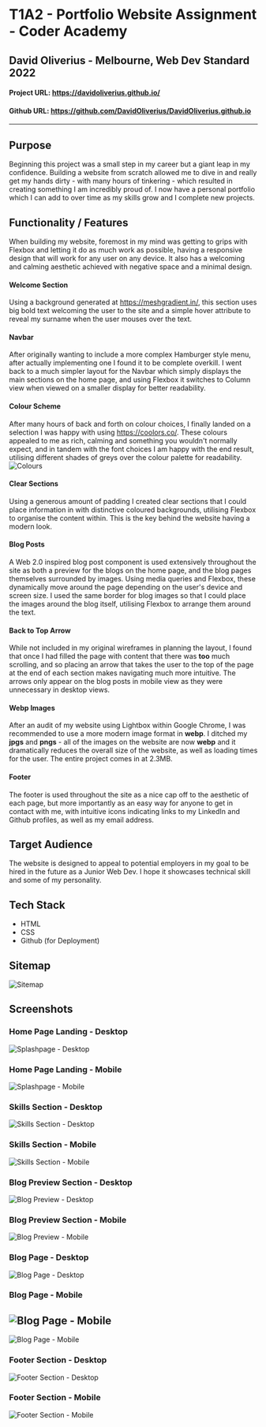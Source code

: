 # T1A2 - Portfolio Website Assignment - Coder Academy
## David Oliverius - Melbourne, Web Dev Standard 2022
#### Project URL: https://davidoliverius.github.io/
#### Github URL: https://github.com/DavidOliverius/DavidOliverius.github.io
---
## Purpose
Beginning this project was a small step in my career but a giant leap in my confidence. Building a website from scratch allowed me to dive in and really get my hands dirty - with many hours of tinkering - which resulted in creating something I am incredibly proud of. I now have a personal portfolio which I can add to over time as my skills grow and I complete new projects.
## Functionality / Features
When building my website, foremost in my mind was getting to grips with Flexbox and letting it do as much work as possible, having a responsive design that will work for any user on any device. It also has a welcoming and calming aesthetic achieved with negative space and a minimal design.
#### Welcome Section
Using a background generated at https://meshgradient.in/, this section uses big bold text welcoming the user to the site and a simple hover attribute to reveal my surname when the user mouses over the text.
#### Navbar
After originally wanting to include a more complex Hamburger style menu, after actually implementing one I found it to be complete overkill. I went back to a much simpler layout for the Navbar which simply displays the main sections on the home page, and using Flexbox it switches to Column view when viewed on a smaller display for better readability.
#### Colour Scheme
After many hours of back and forth on colour choices, I finally landed on a selection I was happy with using https://coolors.co/. These colours appealed to me as rich, calming and something you wouldn't normally expect, and in tandem with the font choices I am happy with the end result, utilising different shades of greys over the colour palette for readability.
![Colours](docs/colours.png)
#### Clear Sections
Using a generous amount of padding I created clear sections that I could place information in with distinctive coloured backgrounds, utilising Flexbox to organise the content within. This is the key behind the website having a modern look.
#### Blog Posts
A Web 2.0 inspired blog post component is used extensively throughout the site as both a preview for the blogs on the home page, and the blog pages themselves surrounded by images. Using media queries and Flexbox, these dynamically move around the page depending on the user's device and screen size. I used the same border for blog images so that I could place the images around the blog itself, utilising Flexbox to arrange them around the text.
#### Back to Top Arrow
While not included in my original wireframes in planning the layout, I found that once I had filled the page with content that there was **too** much scrolling, and so placing an arrow that takes the user to the top of the page at the end of each section makes navigating much more intuitive. The arrows only appear on the blog posts in mobile view as they were unnecessary in desktop views.
#### Webp Images
After an audit of my website using Lightbox within Google Chrome, I was recommended to use a more modern image format in **webp**. I ditched my **jpgs** and **pngs** - all of the images on the website are now **webp** and it dramatically reduces the overall size of the website, as well as loading times for the user. The entire project comes in at 2.3MB.
#### Footer
The footer is used throughout the site as a nice cap off to the aesthetic of each page, but more importantly as an easy way for anyone to get in contact with me, with intuitive icons indicating links to my LinkedIn and Github profiles, as well as my email address.
## Target Audience
The website is designed to appeal to potential employers in my goal to be hired in the future as a Junior Web Dev. I hope it showcases technical skill and some of my personality.
## Tech Stack
- HTML
- CSS
- Github (for Deployment)
## Sitemap
![Sitemap](/docs/sitemap.png)
## Screenshots
### Home Page Landing - Desktop
![Splashpage - Desktop](docs/splash-desktop.png)
### Home Page Landing - Mobile
![Splashpage - Mobile](docs/splash-mobile.png)
### Skills Section - Desktop
![Skills Section - Desktop](docs/skills-desktop.png)
### Skills Section - Mobile
![Skills Section - Mobile](docs/skills-mobile.png)
### Blog Preview Section - Desktop
![Blog Preview - Desktop](docs/blogpreview-desktop.png)
### Blog Preview Section - Mobile
![Blog Preview - Mobile](docs/blogpreview-mobile.png)
### Blog Page - Desktop
![Blog Page - Desktop](docs/blog-desktop.png)
### Blog Page - Mobile
![Blog Page - Mobile](docs/blog-mobile1.png)
---
![Blog Page - Mobile](docs/blog-mobile2.png)
### Footer Section - Desktop
![Footer Section - Desktop](docs/footer-desktop.png)
### Footer Section - Mobile
![Footer Section - Mobile](docs/footer-mobile.png)

